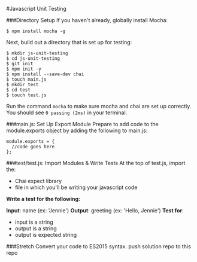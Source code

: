 #Javascript Unit Testing

###Directory Setup
If you haven't already, globally install Mocha:
```
$ npm install mocha -g
```

Next, build out a directory that is set up for testing:
```
$ mkdir js-unit-testing
$ cd js-unit-testing
$ git init
$ npm init -y
$ npm install --save-dev chai
$ touch main.js
$ mkdir test
$ cd test
$ touch test.js
```

Run the command `mocha` to make sure mocha and chai are set up correctly. You should see `0 passing (2ms)` in your terminal.

###main.js: Set Up Export Module
Prepare to add code to the module.exports object by adding the following to main.js:
```
module.exports = {
  //code goes here
};
```

###test/test.js: Import Modules & Write Tests
At the top of test.js, import the:
* Chai expect library  
* file in which you'll be writing your javascript code

**Write a test for the following:**

**Input**: name (ex: 'Jennie')
**Output**: greeting (ex: 'Hello, Jennie')
**Test for**:
* input is a string
* output is a string
* output is expected string




###Stretch
Convert your code to ES2015 syntax.
push solution repo to this repo
